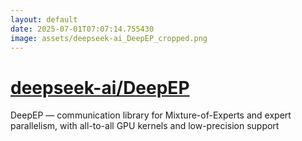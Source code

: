 ```yaml
---
layout: default
date: 2025-07-01T07:07:14.755430
image: assets/deepseek-ai_DeepEP_cropped.png
---
```


# [deepseek-ai/DeepEP](https://github.com/deepseek-ai/DeepEP)

DeepEP — communication library for Mixture-of-Experts and expert parallelism, with all-to-all GPU kernels and low-precision support
